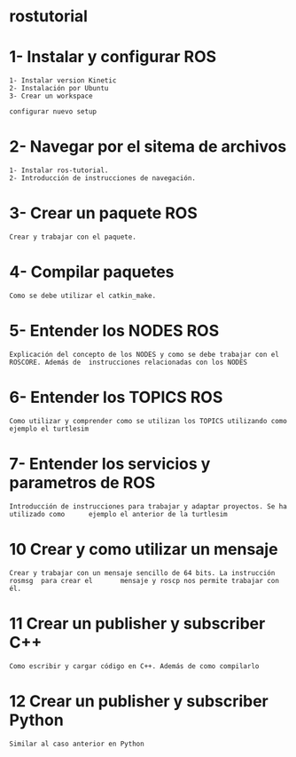 # rostutorial

# 1- Instalar y configurar ROS 

	1- Instalar version Kinetic 
	2- Instalación por Ubuntu 
	3- Crear un workspace

	configurar nuevo setup
# 2- Navegar por el sitema de archivos 
	1- Instalar ros-tutorial.
	2- Introducción de instrucciones de navegación.
# 3- Crear un paquete ROS
	Crear y trabajar con el paquete.
# 4- Compilar paquetes
	Como se debe utilizar el catkin_make.
# 5- Entender los NODES ROS
	Explicación del concepto de los NODES y como se debe trabajar con el 	ROSCORE. Además de 	instrucciones relacionadas con los NODES
# 6- Entender los TOPICS ROS
	Como utilizar y comprender como se utilizan los TOPICS utilizando como 	ejemplo el turtlesim
# 7- Entender los servicios y parametros de ROS
	Introducción de instrucciones para trabajar y adaptar proyectos. Se ha 	utilizado como 		ejemplo el anterior de la turtlesim
# 10 Crear y como utilizar un mensaje
	Crear y trabajar con un mensaje sencillo de 64 bits. La instrucción rosmsg 	para crear el 		mensaje y roscp nos permite trabajar con él. 
# 11 Crear un publisher y subscriber C++
	Como escribir y cargar código en C++. Además de como compilarlo
# 12 Crear un publisher y subscriber Python
	Similar al caso anterior en Python
